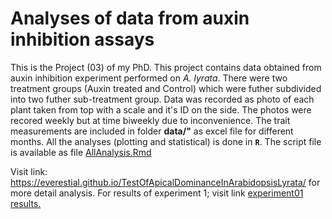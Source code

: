 # Analyses of data from auxin inhibition assays

This is the Project (03) of my PhD. This project contains data obtained from auxin inhibition experiment performed on *A. lyrata*.
There were two treatment groups (Auxin treated and Control) which were futher subdivided into two futher sub-treatment group. Data was recorded as photo of each plant taken from top with a scale and it's ID on the side.
The photos were recored weekly but at time biweekly due to inconvenience. 
The trait measurements are included in folder **data/"** as excel file for different months. All the analyses (plotting and statistical) is done in **`R`**. The script file is available as file [AllAnalysis.Rmd](experiment02/AllAnalysis.Rmd)

Visit link: <https://everestial.github.io/TestOfApicalDominanceInArabidopsisLyrata/> for more detail analysis. For results of experiment 1; visit link
 [experiment01 results.](https://htmlpreview.github.io/?https://github.com/everestial/TestOfApicalDominanceInArabidopsisLyrata/blob/main/experiment01/docs/index.html)
